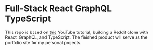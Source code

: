 # Full-Stack React GraphQL TypeScript

This repo is based on [this](https://www.youtube.com/watch?v=I6ypD7qv3Z8&list=WL&index=1) YouTube tutorial, building a Reddit clone with React, GraphQL, and TypeScript. The finished product will serve as the portfolio site for my personal projects.